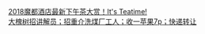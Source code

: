   
[2018魔都酒店最新下午茶大赏！It&#39;s Teatime!](http://www.dianyue.me/archives/299/nm46prvzav3i9xxo/)  
[大槐树招讲解员；招重介洗煤厂工人；收一苹果7p；快递转让](http://www.dianyue.me/archives/018/u0uzt1x3sifzrlkh/)